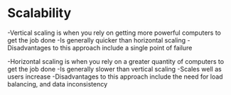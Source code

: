 # Scalability

-Vertical scaling is when you rely on getting more powerful computers to get the job done
    -Is generally quicker than horizontal scaling
    -Disadvantages to this approach include a single point of failure

-Horizontal scaling is when you rely on a greater quantity of computers to get the job done
    -Is generally slower than vertical scaling
    -Scales well as users increase
    -Disadvantages to this approach include the need for load balancing, and data inconsistency